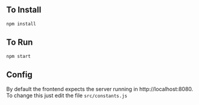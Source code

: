 ## To Install

`npm install`

## To Run

`npm start`

## Config

By default the frontend expects the server running in http://localhost:8080.
To change this just edit the file `src/constants.js`
